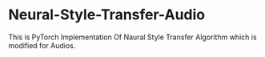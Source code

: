 # Neural-Style-Transfer-Audio
This is PyTorch Implementation Of Naural Style Transfer Algorithm which is modified for Audios.
